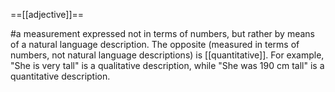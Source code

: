 ==[[adjective]]==

#a measurement expressed not in terms of numbers, but rather by means of a natural language description. The opposite (measured in terms of numbers, not natural language descriptions) is [[quantitative]]. For example, "She is very tall" is a qualitative description, while "She was 190 cm tall" is a quantitative description.